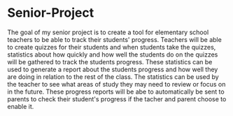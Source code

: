 # Senior-Project

The goal of my senior project is to create a tool for elementary school teachers to be able to track their students' progress.
Teachers will be able to create quizzes for their students and when students take the quizzes, statistics about how quickly and how well the students do on the quizzes will be gathered to track the students progress.
These statistics can be used to generate a report about the students progress and how well they are doing in relation to the rest of the class. The statistics can be used by the teacher to see what areas of study they may need to review or focus on in the future.
These progress reports will be abe to automatically be sent to parents to check their student's progress if the tacher and parent choose to enable it.
